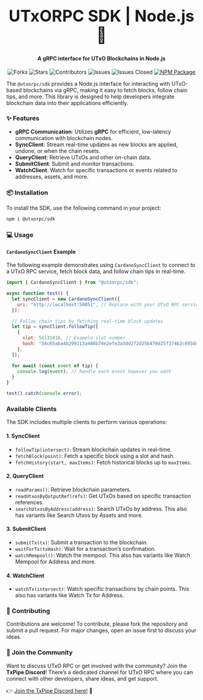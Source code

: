<div align="center">
  <h1 style="font-size: 3em;">UTxORPC SDK | Node.js 🚀</h1>
  <h4>A gRPC interface for UTxO Blockchains in Node.js</h4>
</div>

<div align="center">

  ![Forks](https://img.shields.io/github/forks/utxorpc/node-sdk.svg?style=social) 
  ![Stars](https://img.shields.io/github/stars/utxorpc/node-sdk.svg?style=social) 
  ![Contributors](https://img.shields.io/github/contributors/utxorpc/node-sdk.svg) 
  ![Issues](https://img.shields.io/github/issues/utxorpc/node-sdk.svg) 
  ![Issues Closed](https://img.shields.io/github/issues-closed/utxorpc/node-sdk.svg) 
  <a href="https://www.npmjs.com/package/@utxorpc/sdk">
    <img src="https://img.shields.io/npm/v/@utxorpc/sdk.svg" alt="NPM Package">
  </a>
</div>

The `@utxorpc/sdk` provides a Node.js interface for interacting with UTxO-based blockchains via gRPC, making it easy to fetch blocks, follow chain tips, and more. This library is designed to help developers integrate blockchain data into their applications efficiently.

### ✨ Features

- **gRPC Communication**: Utilizes **gRPC** for efficient, low-latency communication with blockchain nodes.
- **SyncClient**: Stream real-time updates as new blocks are applied, undone, or when the chain resets.
- **QueryClient**: Retrieve UTxOs and other on-chain data.
- **SubmitClient**: Submit and monitor transactions.
- **WatchClient**: Watch for specific transactions or events related to addresses, assets, and more.

### 📦 Installation

To install the SDK, use the following command in your project:

```bash
npm i @utxorpc/sdk
```

### 💻 Usage

#### `CardanoSyncClient` Example

The following example demonstrates using `CardanoSyncClient` to connect to a UTxO RPC service, fetch block data, and follow chain tips in real-time.

```javascript
import { CardanoSyncClient } from "@utxorpc/sdk";

async function test() {
  let syncClient = new CardanoSyncClient({
    uri: "http://localhost:50051", // Replace with your UTxO RPC service URL
  });

  // Follow chain tips by fetching real-time block updates
  let tip = syncClient.followTip([
    {
      slot: 54131816, // Example slot number
      hash: "34c65aba4b299113a488b74e2efe3a3dd272d25b470d25f374b2c693d4386535", // Example block hash
    },
  ]);

  for await (const event of tip) {
    console.log(event); // handle each event however you want
  }
}

test().catch(console.error);
```

### Available Clients

The SDK includes multiple clients to perform various operations:

#### 1. SyncClient

- `followTip(intersect)`: Stream blockchain updates in real-time.
- `fetchBlock(point)`: Fetch a specific block using a slot and hash.
- `fetchHistory(start, maxItems)`: Fetch historical blocks up to `maxItems`.

#### 2. QueryClient

- `readParams()`: Retrieve blockchain parameters.
- `readUtxosByOutputRef(refs)`: Get UTxOs based on specific transaction references.
- `searchUtxosByAddress(address)`: Search UTxOs by address. This also has variants like Search Utxos by Assets and more.

#### 3. SubmitClient

- `submitTx(tx)`: Submit a transaction to the blockchain.
- `waitForTx(txHash)`: Wait for a transaction’s confirmation.
- `watchMempool()`: Watch the mempool. This also has variants like Watch Mempool for Address and more.

#### 4. WatchClient

- `watchTx(intersect)`: Watch specific transactions by chain points. This also has variants like Watch Tx for Address.


### 🤝 Contributing

Contributions are welcome! To contribute, please fork the repository and submit a pull request. For major changes, open an issue first to discuss your ideas.

### 💬 Join the Community

Want to discuss UTxO RPC or get involved with the community? Join the **TxPipe Discord**! There’s a dedicated channel for UTxO RPC where you can connect with other developers, share ideas, and get support.

👉 [Join the TxPipe Discord here!](https://discord.gg/nbkJdPnKHm) 💬
